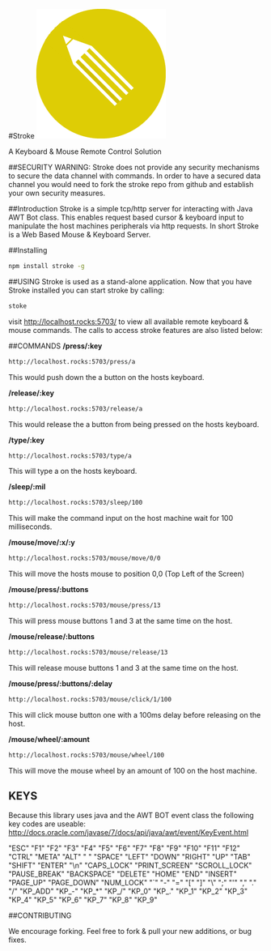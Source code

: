 #Stroke
![Stroke](https://raw.githubusercontent.com/active9/stroke/master/stroke.png)

A Keyboard & Mouse Remote Control Solution

##SECURITY
WARNING: Stroke does not provide any security mechanisms to secure the data channel with commands. In order to have a secured data channel you would need to fork the stroke repo from github and establish your own security measures.

##Introduction
Stroke is a simple tcp/http server for interacting with Java AWT Bot class. This enables request based cursor & keyboard input to manipulate the host machines peripherals via http requests. In short Stroke is a Web Based Mouse & Keyboard Server.

##Installing
```bash
npm install stroke -g
```
##USING
Stroke is used as a stand-alone application. Now that you have Stroke installed you can start stroke by calling:
```bash
stoke
```
visit http://localhost.rocks:5703/ to view all available remote keyboard & mouse commands. The calls to access stroke features are also listed below:

##COMMANDS
**/press/:key**
```bash
http://localhost.rocks:5703/press/a
```
This would push down the a button on the hosts keyboard.

**/release/:key**
```bash
http://localhost.rocks:5703/release/a
```
This would release the a button from being pressed on the hosts keyboard.

**/type/:key**
```bash
http://localhost.rocks:5703/type/a
```
This will type a on the hosts keyboard.

**/sleep/:mil**
```bash
http://localhost.rocks:5703/sleep/100
```
This will make the command input on the host machine wait for 100 milliseconds.

**/mouse/move/:x/:y**
```bash
http://localhost.rocks:5703/mouse/move/0/0
```
This will move the hosts mouse to position 0,0 (Top Left of the Screen)

**/mouse/press/:buttons**
```bash
http://localhost.rocks:5703/mouse/press/13
```
This will press mouse buttons 1 and 3 at the same time on the host.

**/mouse/release/:buttons**
```bash
http://localhost.rocks:5703/mouse/release/13
```
This will release mouse buttons 1 and 3 at the same time on the host.

**/mouse/press/:buttons/:delay**
```bash
http://localhost.rocks:5703/mouse/click/1/100
```
This will click mouse button one with a 100ms delay before releasing on the host.

**/mouse/wheel/:amount**
```bash
http://localhost.rocks:5703/mouse/wheel/100
```
This will move the mouse wheel by an amount of 100 on the host machine.


## KEYS

Because this library uses java and the AWT BOT event class the following key codes are useable:
http://docs.oracle.com/javase/7/docs/api/java/awt/event/KeyEvent.html

"ESC"
"F1"
"F2"
"F3"
"F4"
"F5"
"F6"
"F7"
"F8"
"F9"
"F10"
"F11"
"F12"
"CTRL"
"META"
"ALT"
" "
"SPACE"
"LEFT"
"DOWN"
"RIGHT"
"UP"
"TAB"
"SHIFT"
"ENTER"
"\n"
"CAPS_LOCK"
"PRINT_SCREEN"
"SCROLL_LOCK"
"PAUSE_BREAK"
"BACKSPACE"
"DELETE"
"HOME"
"END"
"INSERT"
"PAGE_UP"
"PAGE_DOWN"
"NUM_LOCK"
"`"
"-"
"="
"["
"]"
"\\"
";"
"'"
","
"."
"/"
"KP_ADD"
"KP_-"
"KP_*"
"KP_/"
"KP_0"
"KP_."
"KP_1"
"KP_2"
"KP_3"
"KP_4"
"KP_5"
"KP_6"
"KP_7"
"KP_8"
"KP_9"

##CONTRIBUTING

We encourage forking. Feel free to fork & pull your new additions, or bug fixes.